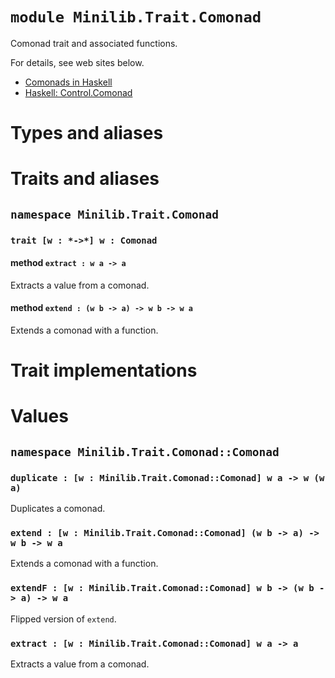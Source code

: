 # `module Minilib.Trait.Comonad`

Comonad trait and associated functions.

For details, see web sites below.
- [Comonads in Haskell](https://www.slideshare.net/davidoverton/comonad)
- [Haskell: Control.Comonad](https://hackage.haskell.org/package/comonad-5.0.8/docs/Control-Comonad.html)

# Types and aliases

# Traits and aliases

## `namespace Minilib.Trait.Comonad`

### `trait [w : *->*] w : Comonad`

#### method `extract : w a -> a`

Extracts a value from a comonad.

#### method `extend : (w b -> a) -> w b -> w a`

Extends a comonad with a function.

# Trait implementations

# Values

## `namespace Minilib.Trait.Comonad::Comonad`

### `duplicate : [w : Minilib.Trait.Comonad::Comonad] w a -> w (w a)`

Duplicates a comonad.

### `extend : [w : Minilib.Trait.Comonad::Comonad] (w b -> a) -> w b -> w a`

Extends a comonad with a function.

### `extendF : [w : Minilib.Trait.Comonad::Comonad] w b -> (w b -> a) -> w a`

Flipped version of `extend`.

### `extract : [w : Minilib.Trait.Comonad::Comonad] w a -> a`

Extracts a value from a comonad.